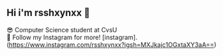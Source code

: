 ## Hi i'm rsshxynxx 👋

😎 Computer Science student at CvsU<br/>
🐸 Follow my Instagram for more! [instagram].(https://www.instagram.com/rsshxynxx?igsh=MXJkajc1OGxtaXY3aA==)
